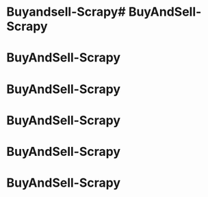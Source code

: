# Buyandsell-Scrapy# BuyAndSell-Scrapy
# BuyAndSell-Scrapy
# BuyAndSell-Scrapy
# BuyAndSell-Scrapy
# BuyAndSell-Scrapy
# BuyAndSell-Scrapy
